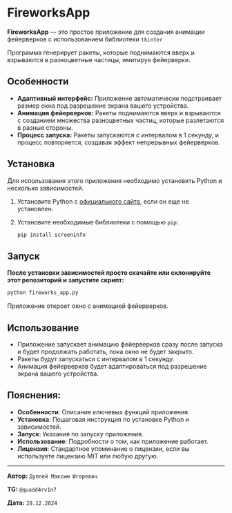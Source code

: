 # FireworksApp

**FireworksApp** — это простое приложение для создания анимации фейерверков с использованием библиотеки `tkinter`

Программа генерирует ракеты, которые поднимаются вверх и взрываются в разноцветные частицы, имитируя фейерверки.

## Особенности

- **Адаптивный интерфейс:** Приложение автоматически подстраивает размер окна под разрешение экрана вашего устройства.
- **Анимация фейерверков:** Ракеты поднимаются вверх и взрываются с созданием множества разноцветных частиц, которые разлетаются в разные стороны.
- **Процесс запуска:** Ракеты запускаются с интервалом в 1 секунду, и процесс повторяется, создавая эффект непрерывных фейерверков.

## Установка

Для использования этого приложения необходимо установить Python и несколько зависимостей.

1. Установите Python с [официального сайта](https://www.python.org/), если он еще не установлен.
2. Установите необходимые библиотеки с помощью `pip`:

   ```bash
   pip install screeninfo
   ```

## Запуск

**После установки зависимостей просто скачайте или склонируйте этот репозиторий и запустите скрипт:**

```bash
python fireworks_app.py
```

Приложение откроет окно с анимацией фейерверков.


## Использование

- Приложение запускает анимацию фейерверков сразу после запуска и будет продолжать работать, пока окно не будет закрыто.
- Ракеты будут запускаться с интервалом в 1 секунду.
- Анимация фейерверков будет адаптироваться под разрешение экрана вашего устройства.


## Пояснения:

- **Особенности**: Описание ключевых функций приложения.
- **Установка**: Пошаговая инструкция по установке Python и зависимостей.
- **Запуск**: Указания по запуску приложения.
- **Использование**: Подробности о том, как приложение работает.
- **Лицензия**: Стандартное упоминание о лицензии, если вы используете лицензию MIT или любую другую.

---

**Автор:** `Дуплей Максим Игоревич`

**TG:** `@quadd4rv1n7`

**Дата:** `28.12.2024`
